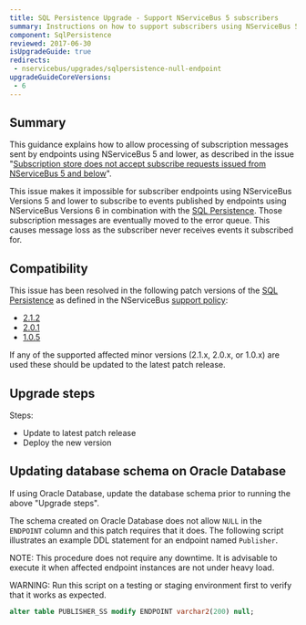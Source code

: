 ```yaml
---
title: SQL Persistence Upgrade - Support NServiceBus 5 subscribers
summary: Instructions on how to support subscribers using NServiceBus 5 and lower
component: SqlPersistence
reviewed: 2017-06-30
isUpgradeGuide: true
redirects:
 - nservicebus/upgrades/sqlpersistence-null-endpoint
upgradeGuideCoreVersions:
 - 6
---
```



## Summary

This guidance explains how to allow processing of subscription messages sent by endpoints using NServiceBus 5 and lower, as described in the issue "[Subscription store does not accept subscribe requests issued from NServiceBus 5 and below](https://github.com/Particular/NServiceBus.Persistence.Sql/issues/112)".

This issue makes it impossible for subscriber endpoints using NServiceBus Versions 5 and lower to subscribe to events published by endpoints using NServiceBus Versions 6 in combination with the [SQL Persistence](/persistence/sql/). Those subscription messages are eventually moved to the error queue. This causes message loss as the subscriber never receives events it subscribed for.


## Compatibility

This issue has been resolved in the following patch versions of the [SQL Persistence](/persistence/sql/) as defined in the NServiceBus [support policy](/nservicebus/upgrades/support-policy.md):

 * [2.1.2](https://github.com/Particular/NServiceBus.Persistence.Sql/releases/tag/2.1.2)
 * [2.0.1](https://github.com/Particular/NServiceBus.Persistence.Sql/releases/tag/2.0.1)
 * [1.0.5](https://github.com/Particular/NServiceBus.Persistence.Sql/releases/tag/1.0.5)

If any of the supported affected minor versions (2.1.x, 2.0.x, or 1.0.x) are used these should be updated to the latest patch release.


## Upgrade steps

Steps:

 * Update to latest patch release
 * Deploy the new version


## Updating database schema on Oracle Database

If using Oracle Database, update the database schema prior to running the above "Upgrade steps".

The schema created on Oracle Database does not allow `NULL` in the `ENDPOINT` column and this patch requires that it does. The following script illustrates an example DDL statement for an endpoint named `Publisher`.

NOTE: This procedure does not require any downtime. It is advisable to execute it when affected endpoint instances are not under heavy load.

WARNING: Run this script on a testing or staging environment first to verify that it works as expected.

```sql
alter table PUBLISHER_SS modify ENDPOINT varchar2(200) null;
```
